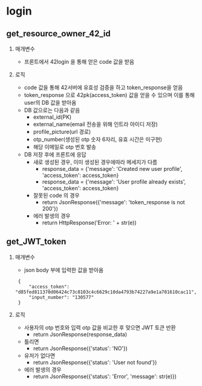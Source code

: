 # login

## get_resource_owner_42_id

1. 매개변수

    - 프론트에서 42login 을 통해 얻은 code 값을 받음

2. 로직

    - code 값을 통해 42서버에 유효성 검증을 하고 token_response을 얻음
    - token_response 으로 42pk(access_token) 값을 얻을 수 있으며 이를 통해 user의 DB 값을 받아옴
    - DB 값으로는 다음과 같음
      - external_id(PK)
      - external_name(email 전송을 위해 인트라 아이디 저장)
      - profile_picture(url 경로)
      - otp_number(생성된 otp 숫자 6자리, 유효 시간은 미구현)
      - 해당 이메일로 otp 번호 발송
   - DB 저장 후에 프론트에 응답
     - 새로 생성된 경우, 이미 생성된 경우에따라 메세지가 다름
       - response_data = {'message': 'Created new user profile', 'access_token': access_token}
       - response_data = {'message': 'User profile already exists', 'access_token': access_token}
     - 잘못된 code 의 경우 
       - return JsonResponse({'message': 'token_response is not 200'})
     - 에러 발생의 경우
       - return HttpResponse('Error: ' + str(e))
     

## get_JWT_token

1. 매개변수

    - json body 부에 입력한 값을 받아옴
   ```
    {
        "access_token": "d85fed811370d06424c73c8103c4c6629c10da4793b74227a9e1a701610cac11",
        "input_number": "130577"
    }
   ``` 

2. 로직

    - 사용자의 otp 번호와 입력 otp 값을 비교한 후 맞으면 JWT 토큰 반환
      - return JsonResponse(response_data)
    - 틀리면 
      - return JsonResponse({'status': 'NO'})
    - 유저가 없다면 
      - return JsonResponse({'status': 'User not found'})
    - 에러 발생의 경우
      - return JsonResponse({'status': 'Error', 'message': str(e)})
